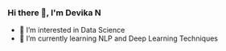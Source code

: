 ### Hi there 👋, I'm Devika N
- 🔭 I’m interested in Data Science
- 🌱 I’m currently learning NLP and Deep Learning Techniques
